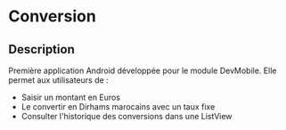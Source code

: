 # Conversion

## Description
Première application Android développée pour le module DevMobile.
Elle permet aux utilisateurs de :

- Saisir un montant en Euros
 - Le convertir en Dirhams marocains avec un taux fixe
- Consulter l'historique des conversions dans une ListView